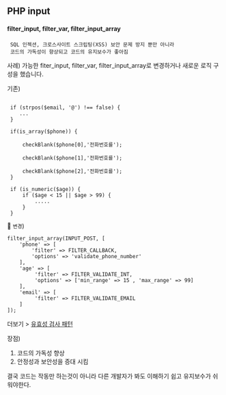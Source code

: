 ## PHP input 


#### filter_input, filter_var, filter_input_array

```
 SQL 인젝션, 크로스사이트 스크립팅(XSS) 보안 문제 방지 뿐만 아니라 
 코드의 가독성이 향상되고 코드의 유지보수가 좋아짐
```

사례)
가능한 fiter_input, filter_var, filter_input_array로 변경하거나 새로운 로직 구성을 했습니다.

기존)
```

 if (strpos($email, '@') !== false) {
    ...
 }

 if(is_array($phone)) {

     checkBlank($phone[0],'전화번호를');
     
     checkBlank($phone[1],'전화번호를');
     
     checkBlank($phone[2],'전화번호를');
 }

 if (is_numeric($age)) {
     if ($age < 15 || $age > 99) {
         .....
     }
 }
```

🙏 ```변경```)
```
filter_input_array(INPUT_POST, [
    'phone' => [
        'filter' => FILTER_CALLBACK,            
        'options' => 'validate_phone_number'
    ],
    'age' => [
         'filter' => FILTER_VALIDATE_INT,
         'options' => ['min_range' => 15 , 'max_range' => 99]
    ],
    'email' => [
         'filter' => FILTER_VALIDATE_EMAIL
    ] 
]);
```
더보기 > [유효성 검사 패턴](https://www.php.net/manual/en/filter.constants.php#constant.filter-default)


장점) 
1. 코드의 가독성 향상
2. 안정성과 보안성을 증대 시킴

결국 코드는 작동만 하는것이 아니라 다른 개발자가 봐도 이해하기 쉽고 유지보수가 쉬워야한다.

